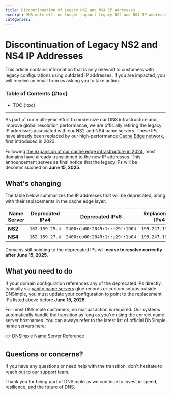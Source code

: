```yaml
---
title: Discontinuation of Legacy NS2 and NS4 IP Addresses
excerpt: DNSimple will no longer support legacy NS2 and NS4 IP addresses starting June 15, 2025. Affected customers will be notified via email.
categories:
---
```


# Discontinuation of Legacy NS2 and NS4 IP Addresses

<info>
This article contains information that is only relevant to customers with legacy configurations using outdated IP addresses. If you are impacted, you will receive an email from us asking you to take action.
</info>

### Table of Contents {#toc}

* TOC
{:toc}

---

As part of our multi-year effort to modernize our DNS infrastructure and improve global resolution performance, we are officially retiring the legacy IP addresses associated with our NS2 and NS4 name servers. These IPs have already been replaced by our high-performance [Cache Edge network](https://blog.dnsimple.com/2023/03/cache-edge-layer/), first introduced in 2023.

Following [the expansion of our cache edge infrastructure in 2024](https://blog.dnsimple.com/2024/10/expanding-cache-edge-network/), most domains have already transitioned to the new IP addresses. This announcement serves as final notice that the legacy IPs will be decommissioned on **June 15, 2025**.

## What's changing

The table below summarizes the IP addresses that will be deprecated, along with their replacements in the cache edge layer:

| Name Server | Deprecated IPv4 | Deprecated IPv6 | Replacement IPv4 | Replacement IPv6 |
|-------------|------------------|------------------|-------------------|-------------------|
| **NS2**     | `162.159.25.4`   | `2400:cb00:2049:1::a29f:1904` | `199.247.153.53`   | `2620:111:8005::53` |
| **NS4**     | `162.159.27.4`   | `2400:cb00:2049:1::a29f:1b04` | `199.247.155.53`   | `2620:111:8007::53` |

Domains still pointing to the deprecated IPs will **cease to resolve correctly after June 15, 2025**.

## What you need to do

If your domain configuration references any of the deprecated IPs directly, typically via [vanity name servers](/articles/vanity-nameservers/) glue records or custom setups outside DNSimple, you must update your configuration to point to the replacement IPs listed above before **June 15, 2025**.

For most DNSimple customers, no manual action is required. Our systems automatically handle the transition as long as you're using the correct name server hostnames. You can always refer to the latest list of official DNSimple name servers here:

👉 [DNSimple Name Server Reference](/articles/dnsimple-nameservers/)

## Questions or concerns?

If you have any questions or need help with the transition, don't hesitate to [reach out to our support team](https://dnsimple.com/contact).

Thank you for being part of DNSimple as we continue to invest in speed, resilience, and the future of DNS.
